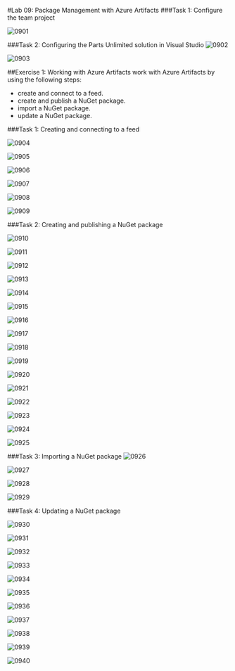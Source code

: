 #Lab 09: Package Management with Azure Artifacts
###Task 1: Configure the team project

![0901](imagesEvidencia9/0901.PNG)

###Task 2: Configuring the Parts Unlimited solution in Visual Studio
![0902](imagesEvidencia9/0902.PNG)

![0903](imagesEvidencia9/0903.PNG)

##Exercise 1: Working with Azure Artifacts
work with Azure Artifacts by using the following steps:

- create and connect to a feed.
- create and publish a NuGet package.
- import a NuGet package.
- update a NuGet package.

###Task 1: Creating and connecting to a feed

![0904](imagesEvidencia9/0904.PNG)

![0905](imagesEvidencia9/0905.PNG)

![0906](imagesEvidencia9/0906.PNG)

![0907](imagesEvidencia9/0907.PNG)

![0908](imagesEvidencia9/0908.PNG)

![0909](imagesEvidencia9/0909.PNG)

###Task 2: Creating and publishing a NuGet package

![0910](imagesEvidencia9/0910.PNG)

![0911](imagesEvidencia9/0911.PNG)

![0912](imagesEvidencia9/0912.PNG)

![0913](imagesEvidencia9/0913.PNG)

![0914](imagesEvidencia9/0914.PNG)

![0915](imagesEvidencia9/0915.PNG)

![0916](imagesEvidencia9/0916.PNG)

![0917](imagesEvidencia9/0917.PNG)

![0918](imagesEvidencia9/0918.PNG)

![0919](imagesEvidencia9/0919.PNG)

![0920](imagesEvidencia9/0920.PNG)

![0921](imagesEvidencia9/0921.PNG)

![0922](imagesEvidencia9/0922.PNG)

![0923](imagesEvidencia9/0923.PNG)

![0924](imagesEvidencia9/0924.PNG)

![0925](imagesEvidencia9/0925.PNG)

###Task 3: Importing a NuGet package
![0926](imagesEvidencia9/0926.PNG)

![0927](imagesEvidencia9/0927.PNG)

![0928](imagesEvidencia9/0928.PNG)

![0929](imagesEvidencia9/0929.PNG)

###Task 4: Updating a NuGet package

![0930](imagesEvidencia9/0930.PNG)

![0931](imagesEvidencia9/0931.PNG)

![0932](imagesEvidencia9/0932.PNG)

![0933](imagesEvidencia9/0933.PNG)

![0934](imagesEvidencia9/0934.PNG)

![0935](imagesEvidencia9/0935.PNG)

![0936](imagesEvidencia9/0936.PNG)

![0937](imagesEvidencia9/0937.PNG)

![0938](imagesEvidencia9/0938.PNG)

![0939](imagesEvidencia9/0939.PNG)

![0940](imagesEvidencia9/0940.PNG)
